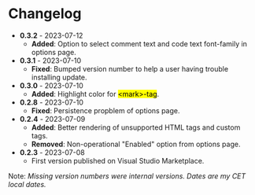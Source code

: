 # Changelog
- **0.3.2** - 2023-07-12
   -  **Added**: Option to select comment text and code text font-family in options page.
- **0.3.1** - 2023-07-10
   - **Fixed**: Bumped version number to help a user having trouble installing update.
- **0.3.0** - 2023-07-10
   - **Added**: Highlight color for <mark>&lt;mark&gt;-tag</mark>.
- **0.2.8** - 2023-07-10
   - **Fixed**: Persistence propblem of options page.
- **0.2.4** - 2023-07-09
   - **Added**: Better rendering of unsupported HTML tags and custom tags.
   - **Removed**: Non-operational "Enabled" option from options page.
- **0.2.3** - 2023-07-08
   - First version published on Visual Studio Marketplace.

Note: *Missing version numbers were internal versions. Dates are my CET local dates.*
